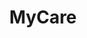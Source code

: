 ---
hackday: 10-london
summary: Online portal for patient validated reported outcomes.
team:
- Kingshuk
- Vijay
- Andrew
- Adam
- Kyle
title: MyCare
---